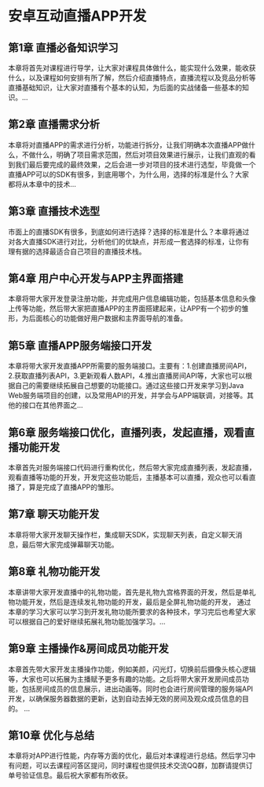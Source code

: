 # 安卓互动直播APP开发

## 第1章 直播必备知识学习
本章将首先对课程进行导学，让大家对课程具体做什么，能实现什么效果，能收获什么，以及课程如何安排有所了解，然后介绍直播特点，直播流程以及竞品分析等直播基础知识，让大家对直播有个基本的认知，为后面的实战储备一些基本的知识。...

## 第2章 直播需求分析
本章将对直播APP的需求进行分析，功能进行拆分，让我们明确本次直播APP做什么，不做什么，明确了项目需求范围，然后对项目效果进行展示，让我们直观的看到我们最后要完成的最终效果，之后会进一步对项目的技术进行选型，毕竟做一个直播APP可以的SDK有很多，到底用哪个，为什么用，选择的标准是什么？大家都将从本章中的技术...

## 第3章 直播技术选型
市面上的直播SDK有很多，到底如何进行选择？选择的标准是什么？本章将通过对各大直播SDK进行对比，分析他们的优缺点，并形成一套选择的标准，让你有理有据的选择最适合自己项目的直播技术栈。

## 第4章 用户中心开发与APP主界面搭建
本章将带大家开发登录注册功能，并完成用户信息编辑功能，包括基本信息和头像上传等功能，然后带大家把直播APP的主界面搭建起来，让APP有一个初步的雏形，为后面核心的功能做好用户数据和主界面导航的准备。

## 第5章 直播APP服务端接口开发
本章将带大家开发直播APP所需要的服务端接口。主要有：1.创建直播房间API，2.获取直播列表API，3.更新观看人数API，4.推出直播房间API等，大家也可以根据自己的需要继续拓展自己想要的功能接口。通过这些接口开发来学习到Java Web服务端项目的创建，以及常用API的开发，并学会与APP端联调，对接等。其他的接口在其他界面之...

## 第6章 服务端接口优化，直播列表，发起直播，观看直播功能开发
本章首先对服务端接口代码进行重构优化，然后带大家完成直播列表，发起直播，观看直播等功能的开发，开发完这些功能后，主播基本可以直播，观众也可以看直播了，算是完成了直播APP的雏形。

## 第7章 聊天功能开发
本章将带大家开发聊天操作栏，集成聊天SDK，实现聊天列表，自定义聊天消息，最后带大家完成弹幕聊天功能。

## 第8章 礼物功能开发
本章讲带大家开发直播中的礼物功能，首先是礼物九宫格界面的开发，然后是单礼物功能开发，然后是连续发礼物功能的开发，最后是全屏礼物功能的开发， 通过本章的学习大家可以学习到开发礼物功能所要求的各种技术，学习完后也希望大家可以根据自己的爱好继续拓展礼物功能加强学习。...

## 第9章 主播操作&房间成员功能开发
本章首先带大家开发主播操作功能，例如美颜，闪光灯，切换前后摄像头核心逻辑等，大家也可以拓展为主播赋予更多有趣的功能。之后将带大家开发房间成员功能，包括房间成员的信息展示，进出动画等。同时也会进行房间管理的服务端API开发，以确保服务器数据的更新，达到自动去掉无效的房间及观众成员信息的目的。 ...

## 第10章 优化与总结
本章将对APP进行性能，内存等方面的优化，最后对本课程进行总结。然后学习中有问题，可以去课程问答区提问，同时课程也提供技术交流QQ群，加群请提供订单号验证信息。最后祝大家都有所收获。
